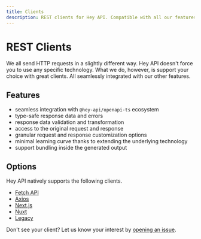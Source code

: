 ```yaml
---
title: Clients
description: REST clients for Hey API. Compatible with all our features.
---
```


<script setup>
import { embedProject } from '../embed'
</script>

# REST Clients

We all send HTTP requests in a slightly different way. Hey API doesn't force you to use any specific technology. What we do, however, is support your choice with great clients. All seamlessly integrated with our other features.

## Features

- seamless integration with `@hey-api/openapi-ts` ecosystem
- type-safe response data and errors
- response data validation and transformation
- access to the original request and response
- granular request and response customization options
- minimal learning curve thanks to extending the underlying technology
- support bundling inside the generated output

## Options

Hey API natively supports the following clients.

- [Fetch API](/openapi-ts/clients/fetch)
- [Axios](/openapi-ts/clients/axios)
- [Next.js](/openapi-ts/clients/next-js)
- [Nuxt](/openapi-ts/clients/nuxt)
- [Legacy](/openapi-ts/clients/legacy)

Don't see your client? Let us know your interest by [opening an issue](https://github.com/hey-api/openapi-ts/issues).

<!--@include: ../examples.md-->
<!--@include: ../sponsors.md-->
